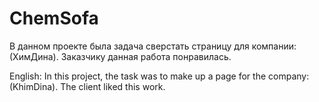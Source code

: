 # ChemSofa
В данном проекте была задача сверстать страницу для компании: (ХимДина).
Заказчику данная работа понравилась.

English:
In this project, the task was to make up a page for the company: (KhimDina).
The client liked this work.
